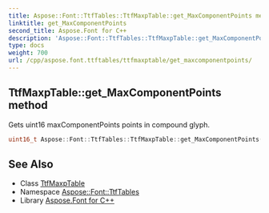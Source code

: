 ```yaml
---
title: Aspose::Font::TtfTables::TtfMaxpTable::get_MaxComponentPoints method
linktitle: get_MaxComponentPoints
second_title: Aspose.Font for C++
description: 'Aspose::Font::TtfTables::TtfMaxpTable::get_MaxComponentPoints method. Gets uint16 maxComponentPoints points in compound glyph in C++.'
type: docs
weight: 700
url: /cpp/aspose.font.ttftables/ttfmaxptable/get_maxcomponentpoints/
---
```

## TtfMaxpTable::get_MaxComponentPoints method


Gets uint16 maxComponentPoints points in compound glyph.

```cpp
uint16_t Aspose::Font::TtfTables::TtfMaxpTable::get_MaxComponentPoints() const
```

## See Also

* Class [TtfMaxpTable](../)
* Namespace [Aspose::Font::TtfTables](../../)
* Library [Aspose.Font for C++](../../../)
